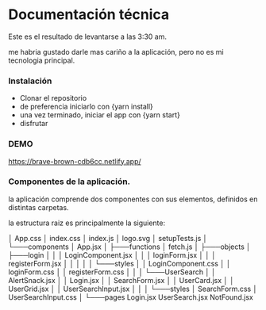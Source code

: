 # Documentación técnica

Este es el resultado de levantarse a las 3:30 am.

me habria gustado darle mas cariño a la aplicación, pero no es mi tecnologia principal.
###  Instalación


- Clonar el repositorio
- de preferencia iniciarlo con {yarn install}
- una vez terminado, iniciar el app con {yarn start}
- disfrutar


### DEMO

https://brave-brown-cdb6cc.netlify.app/

### Componentes de la aplicación.

la aplicación comprende dos componentes con sus elementos, definidos en distintas carpetas.

la estructura raiz es principalmente la siguiente:

│   App.css
│   index.css
│   index.js
│   logo.svg
│   setupTests.js
│
└───components
    │   App.jsx
    │
    ├───functions
    │       fetch.js
    │
    ├───objects
    │   ├───login
    │   │   │   LoginComponent.jsx
    │   │   │   loginForm.jsx
    │   │   │   registerForm.jsx
    │   │   │
    │   │   └───styles
    │   │           LoginComponent.css
    │   │           loginForm.css
    │   │           registerForm.css
    │   │
    │   └───UserSearch
    │       │   AlertSnack.jsx
    │       │   Login.jsx
    │       │   SearchForm.jsx
    │       │   UserCard.jsx
    │       │   UserGrid.jsx
    │       │   UserSearchInput.jsx
    │       │
    │       └───styles
    │               SearchForm.css
    │               UserSearchInput.css
    │
    └───pages
            Login.jsx
            UserSearch.jsx
            NotFound.jsx
